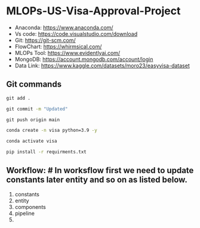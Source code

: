 # MLOPs-US-Visa-Approval-Project

- Anaconda: https://www.anaconda.com/
- Vs code: https://code.visualstudio.com/download
- Git: https://git-scm.com/
- FlowChart: https://whirmsical.com/
- MLOPs Tool: https://www.evidentlyai.com/
- MongoDB: https://account.mongodb.com/account/login
- Data Link: https://www.kaggle.com/datasets/moro23/easyvisa-dataset

## Git commands

```cmd
git add .

git commit -m "Updated"

git push origin main
```

```cmd
conda create -n visa python=3.9 -y
```

```cmd
conda activate visa
```

```cmd
pip install -r requirments.txt
```


## Workflow:               # In worksflow first we need to update constants later entity and so on as listed below.

1. constants
2. entity
3. components
4. pipeline
5.

